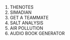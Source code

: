 1. THENOTES
2. SIMADIAN
3. GET A TEAMMATE
4. SALT ANALYSIS
5. AIR POLLUTION
6. AUDIO BOOK GENERATOR
